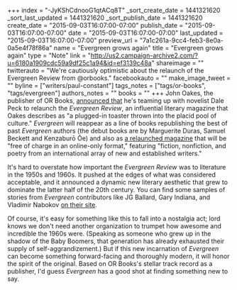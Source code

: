 +++
index = "-JyKShCdnooG1qtACq8T"
_sort_create_date = 1441321620
_sort_last_updated = 1441321620
_sort_publish_date = 1441321620
create_date = "2015-09-03T16:07:00-07:00"
publish_date = "2015-09-03T16:07:00-07:00"
date = "2015-09-03T16:07:00-07:00"
last_updated = "2015-09-03T16:07:00-07:00"
preview_url = "7a1c261a-9cc4-feb3-8e0a-0a5e4f78f86a"
name = "Evergreen grows again"
title = "Evergreen grows again"
type = "Note"
link = "http://us2.campaign-archive2.com/?u=6180a1909cdc59a9df25c1a94&id=ef3139c48a"
shareimage = ""
twitterauto = "We're cautiously optimistic about the relaunch of the Evergreen Review from @orbooks."
facebookauto = ""
make_image_tweet = ""
byline = ["writers/paul-constant"]
tags_notes = ["tags/or-books", "tags/evergreen"]
authors_notes = ""
books = ""
+++
John Oakes, the publisher of OR Books, [announced that](http://us2.campaign-archive2.com/?u=6180a1909cdc59a9df25c1a94&id=ef3139c48a) he's teaming up with novelist Dale Peck to relaunch the *Evergreen Review*, an influential literary magazine that Oakes describes as "a plugged-in toaster thrown into the placid pool of culture." *Evergreen* will reappear as a line of books republishing the best of past *Evergreen* authors (the debut books are by Marguerite Duras, Samuel Beckett and Kenzaburō Ōe) and also as [a relaunched magazine](http://www.evergreenreview.com/) that will be "free of charge in an online-only format," featuring "fiction, nonfiction, and poetry from an international array of new and established writers."

It's hard to overstate how important the *Evergreen Review* was to literature in the 1950s and 1960s. It pushed at the edges of what was considered acceptable, and it announced a dynamic new literary aesthetic that grew to dominate the latter half of the 20th century. You can find some samples of stories from *Evergreen* contributors like JG Ballard, Gary Indiana, and Vladimir Nabokov [on their site](http://www.evergreenreview.com/).

Of course, it's easy for something like this to fall into a nostalgia act; lord knows we don't need another organization to trumpet how awesome and incredible the 1960s were. (Speaking as someone who grew up in the shadow of the Baby Boomers, that generation has already exhausted their supply of self-aggrandizement.) But if this new incarnation of *Evergreen* can become something forward-facing and thoroughly modern, it will honor the spirit of the original. Based on OR Books's stellar track record as a publisher, I'd guess *Evergreen* has a good shot at finding something new to say.